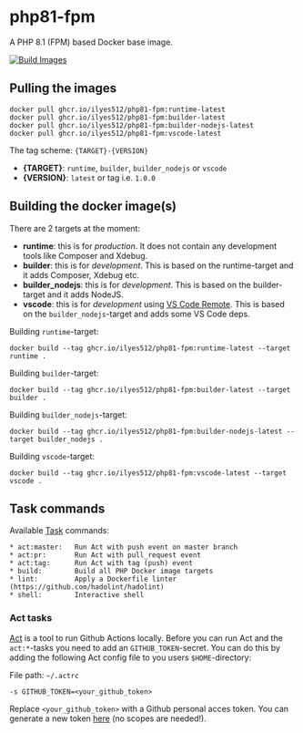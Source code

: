 # php81-fpm

A PHP 8.1 (FPM) based Docker base image.

[![Build Images](https://github.com/Ilyes512/php81-fpm/workflows/Build%20Images/badge.svg)](https://github.com/Ilyes512/php81-fpm/actions?query=workflow%3A%22Build+Images%22)

## Pulling the images

```
docker pull ghcr.io/ilyes512/php81-fpm:runtime-latest
docker pull ghcr.io/ilyes512/php81-fpm:builder-latest
docker pull ghcr.io/ilyes512/php81-fpm:builder-nodejs-latest
docker pull ghcr.io/ilyes512/php81-fpm:vscode-latest
```

The tag scheme: `{TARGET}-{VERSION}`

- **{TARGET}**: `runtime`, `builder`, `builder_nodejs` or `vscode`
- **{VERSION}**: `latest` or tag i.e. `1.0.0`

## Building the docker image(s)

There are 2 targets at the moment:

  - **runtime**: this is for *production*. It does not contain any development tools like Composer and Xdebug.
  - **builder**: this is for *development*. This is based on the runtime-target and it adds Composer, Xdebug etc.
  - **builder_nodejs**: this is for *development*. This is based on the builder-target and it adds NodeJS.
  - **vscode**: this is for *development* using
  [VS Code Remote](https://code.visualstudio.com/docs/remote/remote-overview). This is based on the
  `builder_nodejs`-target and adds some VS Code deps.

Building `runtime`-target:

```
docker build --tag ghcr.io/ilyes512/php81-fpm:runtime-latest --target runtime .
```

Building `builder`-target:

```
docker build --tag ghcr.io/ilyes512/php81-fpm:builder-latest --target builder .
```

Building `builder_nodejs`-target:

```
docker build --tag ghcr.io/ilyes512/php81-fpm:builder-nodejs-latest --target builder_nodejs .
```

Building `vscode`-target:

```
docker build --tag ghcr.io/ilyes512/php81-fpm:vscode-latest --target vscode .
```

## Task commands

Available [Task](https://taskfile.dev/#/) commands:

```
* act:master:   Run Act with push event on master branch
* act:pr:       Run Act with pull_request event
* act:tag:      Run Act with tag (push) event
* build:        Build all PHP Docker image targets
* lint:         Apply a Dockerfile linter (https://github.com/hadolint/hadolint)
* shell:        Interactive shell
```

### Act tasks

[Act](https://github.com/nektos/act) is a tool to run Github Actions locally. Before you can run Act and the
`act:*`-tasks you need to add an `GITHUB_TOKEN`-secret. You can do this by adding the following
Act config file to you users `$HOME`-directory:

File path: `~/.actrc`
```
-s GITHUB_TOKEN=<your_github_token>
```

Replace `<your_github_token>` with a Github personal acces token. You can generate a new token
[here](https://github.com/settings/tokens/new?description=Act) (no scopes
are needed!).
